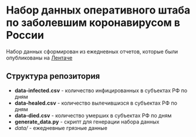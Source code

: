 # Набор данных оперативного штаба по заболевшим коронавирусом в России
Набор данных сформирован из ежедневных отчетов, которые были опубликованы на [Лентаче](http://lentach.media)

## Структура репозитория
* **data-infected.csv** - количество инфицированных в субъектах РФ по дням
* **data-healed.csv** - количество вылечившизся в субъектах РФ по дням
* **data-died.csv** - количество умерших в субъектах РФ по дням
* **generate_data.py** - скрипт для генерации набора данных
* *data/* - ежедневные грязные данные
